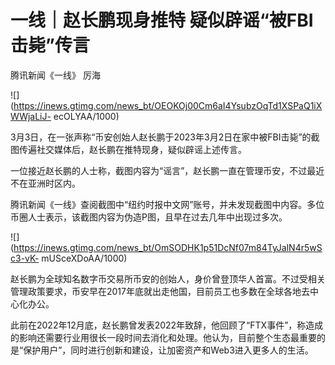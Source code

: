 # 一线｜赵长鹏现身推特 疑似辟谣“被FBI击毙”传言

腾讯新闻《一线》 厉海

![](https://inews.gtimg.com/news_bt/OEOKOj00Cm6aI4YsubzOqTd1XSPaQ1iXWWjaLiJ-
ecOLYAA/1000)

3月3日，在一张声称“币安创始人赵长鹏于2023年3月2日在家中被FBI击毙”的截图传遍社交媒体后，赵长鹏在推特现身，疑似辟谣上述传言。

一位接近赵长鹏的人士称，截图内容为“谣言”，赵长鹏一直在管理币安，不过最近不在亚洲时区内。

腾讯新闻《一线》查阅截图中“纽约时报中文网”账号，并未发现截图中内容。多位币圈人士表示，该截图内容为伪造P图，且早在过去几年中出现过多次。

![](https://inews.gtimg.com/news_bt/OmSODHK1p51DcNf07m84TyJalN4r5wSc3-vK-
mUSceXDoAA/1000)

赵长鹏为全球知名数字币交易所币安的创始人，身价曾登顶华人首富。不过受相关管理政策要求，币安早在2017年底就出走他国，目前员工也多数在全球各地去中心化办公。

此前在2022年12月底，赵长鹏曾发表2022年致辞，他回顾了“FTX事件”，称造成的影响还需要行业用很长一段时间去消化和处理。他认为，目前整个生态最重要的是“保护用户”，同时进行创新和建设，让加密资产和Web3进入更多人的生活。

